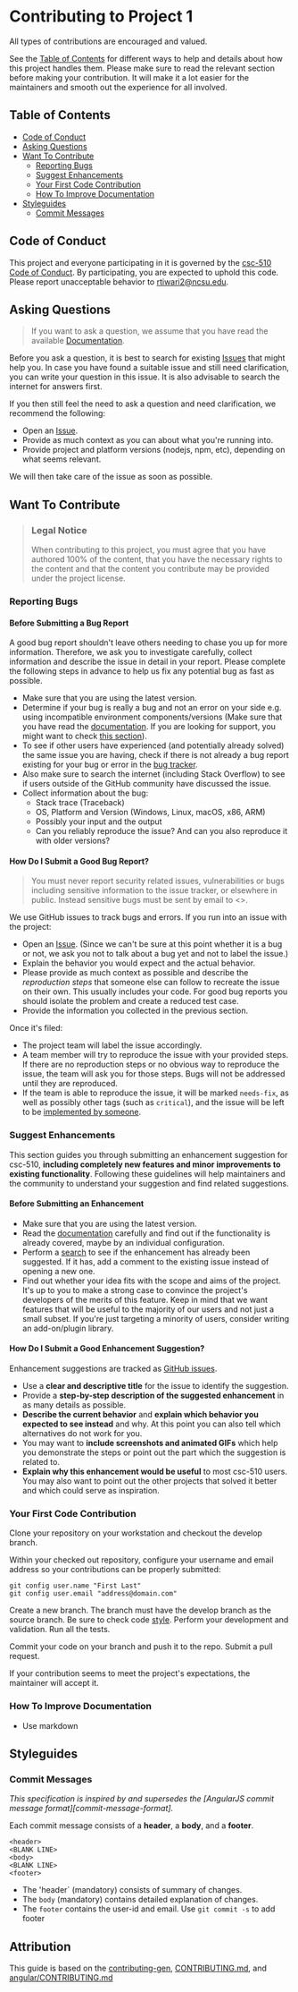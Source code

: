 <!-- omit in toc -->

# Contributing to Project 1

All types of contributions are encouraged and valued.

See the [Table of Contents](#table-of-contents) for different ways to help and details about how this project handles them. Please make sure to read the relevant section before making your contribution. It will make it a lot easier for the maintainers and smooth out the experience for all involved.

<!-- omit in toc -->

## Table of Contents

- [Code of Conduct](#code-of-conduct)
- [Asking Questions](#asking-questions)
- [Want To Contribute](#want-to-contribute)
  - [Reporting Bugs](#reporting-bugs)
  - [Suggest Enhancements](#suggest-enhancements)
  - [Your First Code Contribution](#your-first-code-contribution)
  - [How To Improve Documentation](#how-to-improve-documentation)
- [Styleguides](#styleguides)
  - [Commit Messages](#commit-messages)

## Code of Conduct

This project and everyone participating in it is governed by the
[csc-510 Code of Conduct](https://github.com/team-12-csc-510/adilytics/blob/main/CODE_OF_CONDUCT.md).
By participating, you are expected to uphold this code. Please report unacceptable behavior
to [rtiwari2@ncsu.edu](rtiwari2@ncsu.edu).

## Asking Questions

> If you want to ask a question, we assume that you have read the available [Documentation](https://github.com/team-12-csc-510/adilytics/blob/main/README.md).

Before you ask a question, it is best to search for existing [Issues](https://github.com/team-12-csc-510/adilytics/issues) that might help you. In case you have found a suitable issue and still need clarification, you can write your question in this issue. It is also advisable to search the internet for answers first.

If you then still feel the need to ask a question and need clarification, we recommend the following:

- Open an [Issue](https://github.com/team-12-csc-510/adilytics/issues/new).
- Provide as much context as you can about what you're running into.
- Provide project and platform versions (nodejs, npm, etc), depending on what seems relevant.

We will then take care of the issue as soon as possible.

## Want To Contribute

> ### Legal Notice <!-- omit in toc -->
>
> When contributing to this project, you must agree that you have authored 100% of the content, that you have the necessary rights to the content and that the content you contribute may be provided under the project license.

### Reporting Bugs

<!-- omit in toc -->

#### Before Submitting a Bug Report

A good bug report shouldn't leave others needing to chase you up for more information. Therefore, we ask you to investigate carefully, collect information and describe the issue in detail in your report. Please complete the following steps in advance to help us fix any potential bug as fast as possible.

- Make sure that you are using the latest version.
- Determine if your bug is really a bug and not an error on your side e.g. using incompatible environment components/versions (Make sure that you have read the [documentation](https://github.com/team-12-csc-510/adilytics/blob/main/README.md). If you are looking for support, you might want to check [this section](#asking-questions)).
- To see if other users have experienced (and potentially already solved) the same issue you are having, check if there is not already a bug report existing for your bug or error in the [bug tracker](https://github.com/team-12-csc-510/adilytics/labels/bug).
- Also make sure to search the internet (including Stack Overflow) to see if users outside of the GitHub community have discussed the issue.
- Collect information about the bug:
  - Stack trace (Traceback)
  - OS, Platform and Version (Windows, Linux, macOS, x86, ARM)
  - Possibly your input and the output
  - Can you reliably reproduce the issue? And can you also reproduce it with older versions?

<!-- omit in toc -->

#### How Do I Submit a Good Bug Report?

> You must never report security related issues, vulnerabilities or bugs including sensitive information to the issue tracker, or elsewhere in public. Instead sensitive bugs must be sent by email to \<>.

We use GitHub issues to track bugs and errors. If you run into an issue with the project:

- Open an [Issue](https://github.com/team-12-csc-510/adilytics/issues/new). (Since we can't be sure at this point whether it is a bug or not, we ask you not to talk about a bug yet and not to label the issue.)
- Explain the behavior you would expect and the actual behavior.
- Please provide as much context as possible and describe the *reproduction steps* that someone else can follow to recreate the issue on their own. This usually includes your code. For good bug reports you should isolate the problem and create a reduced test case.
- Provide the information you collected in the previous section.

Once it's filed:

- The project team will label the issue accordingly.
- A team member will try to reproduce the issue with your provided steps. If there are no reproduction steps or no obvious way to reproduce the issue, the team will ask you for those steps. Bugs will not be addressed until they are reproduced.
- If the team is able to reproduce the issue, it will be marked `needs-fix`, as well as possibly other tags (such as `critical`), and the issue will be left to be [implemented by someone](#your-first-code-contribution).

### Suggest Enhancements

This section guides you through submitting an enhancement suggestion for csc-510, **including completely new features and minor improvements to existing functionality**. Following these guidelines will help maintainers and the community to understand your suggestion and find related suggestions.

<!-- omit in toc -->

#### Before Submitting an Enhancement

- Make sure that you are using the latest version.
- Read the [documentation](https://github.com/team-12-csc-510/adilytics/blob/main/README.md) carefully and find out if the functionality is already covered, maybe by an individual configuration.
- Perform a [search](https://github.com/team-12-csc-510/adilytics/issues) to see if the enhancement has already been suggested. If it has, add a comment to the existing issue instead of opening a new one.
- Find out whether your idea fits with the scope and aims of the project. It's up to you to make a strong case to convince the project's developers of the merits of this feature. Keep in mind that we want features that will be useful to the majority of our users and not just a small subset. If you're just targeting a minority of users, consider writing an add-on/plugin library.

<!-- omit in toc -->

#### How Do I Submit a Good Enhancement Suggestion?

Enhancement suggestions are tracked as [GitHub issues](https://github.com/team-12-csc-510/adilytics/issues).

- Use a **clear and descriptive title** for the issue to identify the suggestion.
- Provide a **step-by-step description of the suggested enhancement** in as many details as possible.
- **Describe the current behavior** and **explain which behavior you expected to see instead** and why. At this point you can also tell which alternatives do not work for you.
- You may want to **include screenshots and animated GIFs** which help you demonstrate the steps or point out the part which the suggestion is related to.
- **Explain why this enhancement would be useful** to most csc-510 users. You may also want to point out the other projects that solved it better and which could serve as inspiration.

### Your First Code Contribution

Clone your repository on your workstation and checkout the develop
branch.

Within your checked out repository, configure your username and email address so your contributions can be properly submitted:

```
git config user.name "First Last"
git config user.email "address@domain.com"
```

Create a new branch. The branch must have the develop branch as the source branch.
Be sure to check code [style](#Styleguides).
Perform your development and validation.
Run all the tests.

Commit your code on your branch and push it to the repo.
Submit a pull request.

If your contribution seems to meet the project's expectations, the maintainer will accept it.

### How To Improve Documentation

- Use markdown

## Styleguides

### Commit Messages

*This specification is inspired by and supersedes the \[AngularJS commit message format\]\[commit-message-format\].*

Each commit message consists of a **header**, a **body**, and a **footer**.

```
<header>
<BLANK LINE>
<body>
<BLANK LINE>
<footer>
```

- The 'header\` (mandatory) consists of summary of changes.
- The `body` (mandatory) contains detailed explanation of changes.
- The `footer` contains the user-id and email. Use `git commit -s` to add footer

<!-- omit in toc -->

## Attribution

This guide is based on the [contributing-gen](https://github.com/bttger/contributing-gen), [CONTRIBUTING.md](https://gitlab.orekit.org/orekit/orekit/-/blob/develop/src/site/markdown/contributing.md), and [angular/CONTRIBUTING.md](https://github.com/angular/angular/blob/main/CONTRIBUTING.md)
